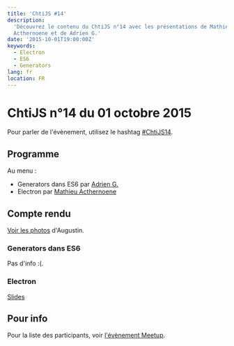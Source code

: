 ```yaml
---
title: 'ChtiJS #14'
description:
  'Découvrez le contenu du ChtiJS n°14 avec les présentations de Mathieu
  Acthernoene et de Adrien G.'
date: '2015-10-01T19:00:00Z'
keywords:
  - Electron
  - ES6
  - Generators
lang: fr
location: FR
---
```


# ChtiJS n°14 du 01 octobre 2015

Pour parler de l'évènement, utilisez le hashtag
[#ChtiJS14](https://twitter.com/search?q=%23ChtiJS14&src=hash).

## Programme

Au menu :

- Generators dans ES6 par [Adrien G.](https://twitter.com/baDotNet)
- Electron par [Mathieu Acthernoene](https://twitter.com/zoontek)

## Compte rendu

[Voir les photos](https://www.flickr.com/photos/ashassin/sets/72157659474767341)
d'Augustin.

### Generators dans ES6

Pas d'info :(.

### Electron

[Slides](http://slides.com/zoontek/electron#/)

## Pour info

Pour la liste des participants, voir
[l'évènement Meetup](http://www.meetup.com/fr-FR/FranceJS/events/225255092/).
